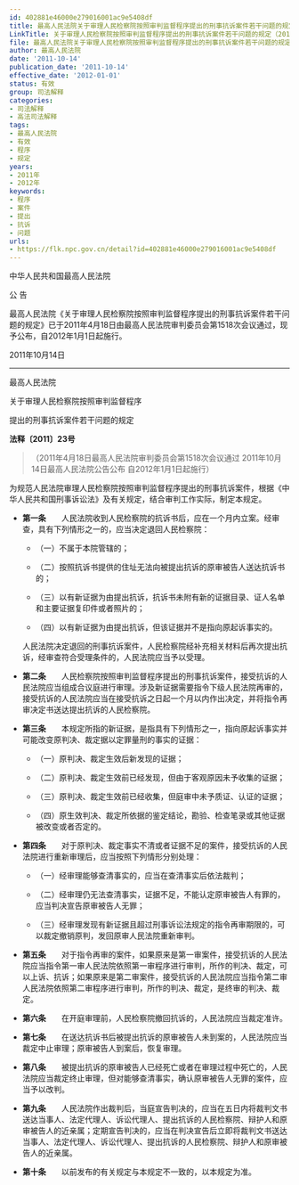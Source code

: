 ```yaml
---
id: 402881e46000e279016001ac9e5408df
title: 最高人民法院关于审理人民检察院按照审判监督程序提出的刑事抗诉案件若干问题的规定
LinkTitle: 关于审理人民检察院按照审判监督程序提出的刑事抗诉案件若干问题的规定（2011）
file: 最高人民法院关于审理人民检察院按照审判监督程序提出的刑事抗诉案件若干问题的规定_20111014_402881e46000e279016001ac9e5408df.docx
author: 最高人民法院
date: '2011-10-14'
publication_date: '2011-10-14'
effective_date: '2012-01-01'
status: 有效
group: 司法解释
categories:
- 司法解释
- 高法司法解释
tags:
- 最高人民法院
- 有效
- 程序
- 规定
years:
- 2011年
- 2012年
keywords:
- 程序
- 案件
- 提出
- 抗诉
- 问题
urls:
- https://flk.npc.gov.cn/detail?id=402881e46000e279016001ac9e5408df
---
```


中华人民共和国最高人民法院

公 告

最高人民法院《关于审理人民检察院按照审判监督程序提出的刑事抗诉案件若干问题的规定》已于2011年4月18日由最高人民法院审判委员会第1518次会议通过，现予公布，自2012年1月1日起施行。

2011年10月14日

---

最高人民法院

关于审理人民检察院按照审判监督程序

提出的刑事抗诉案件若干问题的规定

**法释〔2011〕23号**

> （2011年4月18日最高人民法院审判委员会第1518次会议通过 2011年10月14日最高人民法院公告公布 自2012年1月1日起施行）

为规范人民法院审理人民检察院按照审判监督程序提出的刑事抗诉案件，根据《中华人民共和国刑事诉讼法》及有关规定，结合审判工作实际，制定本规定。

- **第一条**　　人民法院收到人民检察院的抗诉书后，应在一个月内立案。经审查，具有下列情形之一的，应当决定退回人民检察院：

  - （一）不属于本院管辖的；

  - （二）按照抗诉书提供的住址无法向被提出抗诉的原审被告人送达抗诉书的；

  - （三）以有新证据为由提出抗诉，抗诉书未附有新的证据目录、证人名单和主要证据复印件或者照片的；

  - （四）以有新证据为由提出抗诉，但该证据并不是指向原起诉事实的。

  人民法院决定退回的刑事抗诉案件，人民检察院经补充相关材料后再次提出抗诉，经审查符合受理条件的，人民法院应当予以受理。

- **第二条**　　人民检察院按照审判监督程序提出的刑事抗诉案件，接受抗诉的人民法院应当组成合议庭进行审理。涉及新证据需要指令下级人民法院再审的，接受抗诉的人民法院应当在接受抗诉之日起一个月以内作出决定，并将指令再审决定书送达提出抗诉的人民检察院。

- **第三条**　　本规定所指的新证据，是指具有下列情形之一，指向原起诉事实并可能改变原判决、裁定据以定罪量刑的事实的证据：

  - （一）原判决、裁定生效后新发现的证据；

  - （二）原判决、裁定生效前已经发现，但由于客观原因未予收集的证据；

  - （三）原判决、裁定生效前已经收集，但庭审中未予质证、认证的证据；

  - （四）原生效判决、裁定所依据的鉴定结论，勘验、检查笔录或其他证据被改变或者否定的。

- **第四条**　　对于原判决、裁定事实不清或者证据不足的案件，接受抗诉的人民法院进行重新审理后，应当按照下列情形分别处理：

  - （一）经审理能够查清事实的，应当在查清事实后依法裁判；

  - （二）经审理仍无法查清事实，证据不足，不能认定原审被告人有罪的，应当判决宣告原审被告人无罪；

  - （三）经审理发现有新证据且超过刑事诉讼法规定的指令再审期限的，可以裁定撤销原判，发回原审人民法院重新审判。

- **第五条**　　对于指令再审的案件，如果原来是第一审案件，接受抗诉的人民法院应当指令第一审人民法院依照第一审程序进行审判，所作的判决、裁定，可以上诉、抗诉；如果原来是第二审案件，接受抗诉的人民法院应当指令第二审人民法院依照第二审程序进行审判，所作的判决、裁定，是终审的判决、裁定。

- **第六条**　　在开庭审理前，人民检察院撤回抗诉的，人民法院应当裁定准许。

- **第七条**　　在送达抗诉书后被提出抗诉的原审被告人未到案的，人民法院应当裁定中止审理；原审被告人到案后，恢复审理。

- **第八条**　　被提出抗诉的原审被告人已经死亡或者在审理过程中死亡的，人民法院应当裁定终止审理，但对能够查清事实，确认原审被告人无罪的案件，应当予以改判。

- **第九条**　　人民法院作出裁判后，当庭宣告判决的，应当在五日内将裁判文书送达当事人、法定代理人、诉讼代理人、提出抗诉的人民检察院、辩护人和原审被告人的近亲属；定期宣告判决的，应当在判决宣告后立即将裁判文书送达当事人、法定代理人、诉讼代理人、提出抗诉的人民检察院、辩护人和原审被告人的近亲属。

- **第十条**　　以前发布的有关规定与本规定不一致的，以本规定为准。
